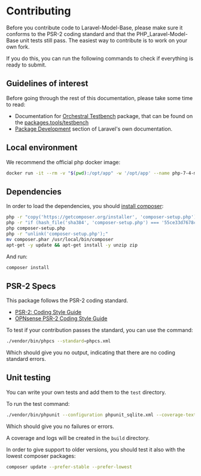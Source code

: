 # Contributing
  
Before you contribute code to Laravel-Model-Base, please make sure it conforms to the PSR-2 coding standard and that the PHP_Laravel-Model-Base unit tests still pass. The easiest way to contribute is to work on your own fork.

If you do this, you can run the following commands to check if everything is ready to submit.

## Guidelines of interest

Before going through the rest of this documentation, please take some time to read:
- Documentation for [Orchestral Testbench](https://github.com/orchestral/testbench) package, that can be found on the [packages.tools/testbench](https://packages.tools/testbench)
- [Package Development](https://laravel.com/docs/9.x/packages) section of Laravel's own documentation.

## Local environment

We recommend the official php docker image:

```bash
docker run -it --rm -v "$(pwd):/opt/app" -w '/opt/app' --name php-7-4-model-base-dev php:7.4 bash
```

## Dependencies

In order to load the dependencies, you should [install composer](https://getcomposer.org/download/):

```bash
php -r "copy('https://getcomposer.org/installer', 'composer-setup.php');"
php -r "if (hash_file('sha384', 'composer-setup.php') === '55ce33d7678c5a611085589f1f3ddf8b3c52d662cd01d4ba75c0ee0459970c2200a51f492d557530c71c15d8dba01eae') { echo 'Installer verified'; } else { echo 'Installer corrupt'; unlink('composer-setup.php'); } echo PHP_EOL;"
php composer-setup.php
php -r "unlink('composer-setup.php');"
mv composer.phar /usr/local/bin/composer
apt-get -y update && apt-get install -y unzip zip
```

And run:

```bash
composer install
```

## PSR-2 Specs

This package follows the PSR-2 coding standard.

- [PSR-2: Coding Style Guide](http://www.php-fig.org/psr/psr-2/)
- [OPNsense PSR-2 Coding Style Guide](https://docs.opnsense.org/development/guidelines/psr2.html)

To test if your contribution passes the standard, you can use the command:

```bash
./vendor/bin/phpcs --standard=phpcs.xml
```

Which should give you no output, indicating that there are no coding standard errors.


## Unit testing

You can write your own tests and add them to the `test` directory.

To run the test command:

```bash
./vendor/bin/phpunit --configuration phpunit_sqlite.xml --coverage-text
```

Which should give you no failures or errors.

A coverage and logs will be created in the `build` directory.

In order to give support to older versions, you should test it also with the lowest composer packages:

```bash
composer update --prefer-stable --prefer-lowest
```
